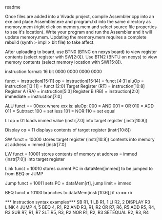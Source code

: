 readme

Once files are added into a Vivado project, compile Assembler.cpp into an exe and place Assembler.exe and program.txt into the same directory as memory.mem (right click on 
memory.mem and select source file properties to see it's location). Write your program and run the Assembler and it will update memory.mem. Updating the memory.mem 
requires a complete rebuild (synth > impl > bit file) to take affect. 

After uploading to board, use BTN0 (BTNC on nexys board) to view register contents (select register with SW[2:0]). 
Use BTN2 (BNTU on nexys) to view memory contents (select memory location with SW[15:8]).

instruction format:
16 bit
0000 0000 0000 0000

funct  = instruction[15:11]
op = instruction[15:14] = funct [4:3]
aluOp = instruction[13:11] = funct [2:0]
Target Register (RT) = instruction[10:8]
Register A (RA) = instruction[5:3]
Register B (RB) = instruction[2:0]
immediate = instruction[7:0]

ALU
funct == 00xxx where xxx is:
aluOp:   000 = AND
         001 = OR
         010 = ADD
         011 = Subtract
         100 = set less
         101 = NOR
         110 = set equal 
	   
LI
op = 01
loads immed value (instr[7:0] into target register [instr[10:8])

Display
op = 11
displays contents of target register (instr[10:8])

SW
funct = 10000
stores target register (instr[10:8]) contents into memory at address = immed [instr[7:0]

LW
funct = 10001
stores contents of memory at address = immed (instr[7:0]) into target register

Link
funct = 10010 
stores current PC in dataMem[immed] to be jumped to from BEQ or JUMP

Jump
funct = 10011
sets PC = dataMem[rt], jump limit = immed

BEQ
funct = 10100
branches to dataMem[instr[10:6]] if ra == rb

*** Instruction syntax examples***
SB R1, 1
LB R1, 1
LI R2, 2
DISPLAY R3
LINK 4
JUMP 4, 5
BEQ 4, R1, R2
AND R3, R1, R2
OR R7, R6, R5
ADD R5, R4, R3
SUB R7, R1, R7
SLT R5, R3, R2
NOR R1, R2, R3
SETEQUAL R2, R3, R4
